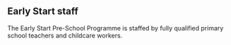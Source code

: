##  Early Start staff

The Early Start Pre-School Programme is staffed by fully qualified primary
school teachers and childcare workers.
